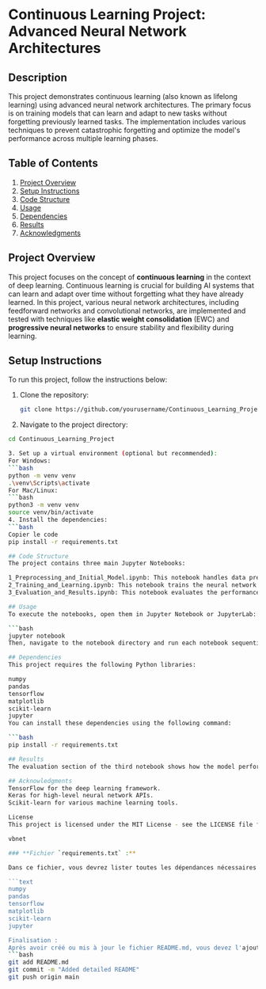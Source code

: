 # Continuous Learning Project: Advanced Neural Network Architectures

## Description
This project demonstrates continuous learning (also known as lifelong learning) using advanced neural network architectures. The primary focus is on training models that can learn and adapt to new tasks without forgetting previously learned tasks. The implementation includes various techniques to prevent catastrophic forgetting and optimize the model's performance across multiple learning phases.

## Table of Contents
1. [Project Overview](#project-overview)
2. [Setup Instructions](#setup-instructions)
3. [Code Structure](#code-structure)
4. [Usage](#usage)
5. [Dependencies](#dependencies)
6. [Results](#results)
7. [Acknowledgments](#acknowledgments)

## Project Overview
This project focuses on the concept of **continuous learning** in the context of deep learning. Continuous learning is crucial for building AI systems that can learn and adapt over time without forgetting what they have already learned. In this project, various neural network architectures, including feedforward networks and convolutional networks, are implemented and tested with techniques like **elastic weight consolidation** (EWC) and **progressive neural networks** to ensure stability and flexibility during learning.

## Setup Instructions
To run this project, follow the instructions below:

1. Clone the repository:
   ```bash
   git clone https://github.com/yourusername/Continuous_Learning_Project.git
2. Navigate to the project directory:
  ```bash
cd Continuous_Learning_Project

3. Set up a virtual environment (optional but recommended):
For Windows:
```bash
python -m venv venv
.\venv\Scripts\activate
For Mac/Linux:
```bash
python3 -m venv venv
source venv/bin/activate
4. Install the dependencies:
```bash
Copier le code
pip install -r requirements.txt

## Code Structure
The project contains three main Jupyter Notebooks:

1_Preprocessing_and_Initial_Model.ipynb: This notebook handles data preprocessing and the setup of the initial neural network model.
2_Training_and_Learning.ipynb: This notebook trains the neural network model and applies continuous learning techniques to adapt to new tasks.
3_Evaluation_and_Results.ipynb: This notebook evaluates the performance of the model, compares it with baseline models, and visualizes the results.

## Usage
To execute the notebooks, open them in Jupyter Notebook or JupyterLab:

```bash
jupyter notebook
Then, navigate to the notebook directory and run each notebook sequentially to see the results of preprocessing, model training, and evaluation.

## Dependencies
This project requires the following Python libraries:

numpy
pandas
tensorflow
matplotlib
scikit-learn
jupyter
You can install these dependencies using the following command:

```bash
pip install -r requirements.txt

## Results
The evaluation section of the third notebook shows how the model performs when learning continuously. We compare the performance of the model with techniques like EWC and Progressive Neural Networks.

## Acknowledgments
TensorFlow for the deep learning framework.
Keras for high-level neural network APIs.
Scikit-learn for various machine learning tools.

License
This project is licensed under the MIT License - see the LICENSE file for details.

vbnet

### **Fichier `requirements.txt` :**

Dans ce fichier, vous devrez lister toutes les dépendances nécessaires à l'exécution de votre projet. Voici un exemple :

```text
numpy
pandas
tensorflow
matplotlib
scikit-learn
jupyter

Finalisation :
Après avoir créé ou mis à jour le fichier README.md, vous devez l'ajouter et le pousser sur GitHub :
```bash
git add README.md
git commit -m "Added detailed README"
git push origin main


